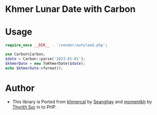 # Khmer Lunar Date with Carbon

# Usage

```php
require_once __DIR__ . '/vendor/autoload.php';

use Carbon\Carbon;
$date = Carbon::parse('2023-01-01');
$khmerDate = new ToKhmerDate($date);
echo $khmerDate->format();
```

# Author

- This library is Ported from [khmercal](https://github.com/seanghay/khmercal) by [Seanghay](https://github.com/seanghay) and [momentkh](https://github.com/ThyrithSor/momentkh) by [Thyrith Sor](https://github.com/ThyrithSor) in to PHP.
